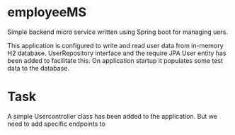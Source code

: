 # employeeMS
Simple backend micro service written using Spring boot for managing uers.

This application is configured to write and read user data from in-memory H2 database. UserRepository interface and the require JPA User entity has been added to facilitate this.
On application startup it populates some test data to the database.

# Task
A simple Usercontroller class has been added to the application. But we need to add specific endpoints to 



